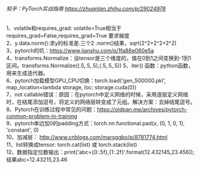 ###### 知乎：PyTorch实战指南 https://zhuanlan.zhihu.com/p/29024978

1、volatile和requires_grad: volatile=True相当于requires_grad=False,requires_grad=True 要求梯度  
2、y.data.norm():求y的标准差.三个2 .norm()结果，sqrt(2^2+2^2+2^2)   
3、pytorch的坑：https://www.jianshu.com/p/1fa86e060e5a  
4、transforms.Normalize：设tensor是三个维度的，值在0到1之间变换到-1到1区间。transforms.Normalize((.5,.5,.5),(.5,.5,.5))
5、iter() 函数：python函数，用来生成迭代器。  
6、pytorch加载模型GPU_CPU切换：torch.load('gen_500000.pkl', map_location=lambda storage, loc: storage.cuda(0))   
7、not callable错误：原因：在pytorch中定义网络的时候，采用逐层定义网络时，在结尾添加逗号，将定义的网络层转变成了元组。解决方案：去掉结尾逗号。  
8、Pytorch在训练过程中常见的问题：https://oldpan.me/archives/pytorch-conmon-problem-in-training  
9、pytorch单边加0的padding方式：torch.nn.functional.pad(x, (0, 1, 0, 1), 'constant', 0)  
10、加减层： http://www.cnblogs.com/marsggbo/p/8781774.html  
11、list转换成tensor: torch.cat(list) 或 torch.stack(list)  
12、数据指定位数输出：print('abc={0:.5f},{1:.2f}'.format(12.432145,23.456));结果abc=12.43215,23.46  

